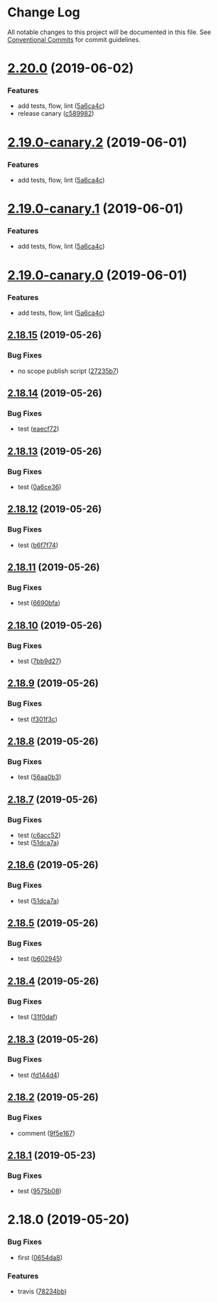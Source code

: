 # Change Log

All notable changes to this project will be documented in this file.
See [Conventional Commits](https://conventionalcommits.org) for commit guidelines.

# [2.20.0](https://github.com/kaltura/playkit-js-providers/compare/multirepo-ovp@2.18.15...multirepo-ovp@2.20.0) (2019-06-02)


### Features

* add tests, flow, lint ([5a6ca4c](https://github.com/kaltura/playkit-js-providers/commit/5a6ca4c))
* release canary ([c589982](https://github.com/kaltura/playkit-js-providers/commit/c589982))





# [2.19.0-canary.2](https://github.com/kaltura/playkit-js-providers/compare/multirepo-ovp@2.18.15...multirepo-ovp@2.19.0-canary.2) (2019-06-01)


### Features

* add tests, flow, lint ([5a6ca4c](https://github.com/kaltura/playkit-js-providers/commit/5a6ca4c))





# [2.19.0-canary.1](https://github.com/kaltura/playkit-js-providers/compare/multirepo-ovp@2.18.15...multirepo-ovp@2.19.0-canary.1) (2019-06-01)


### Features

* add tests, flow, lint ([5a6ca4c](https://github.com/kaltura/playkit-js-providers/commit/5a6ca4c))





# [2.19.0-canary.0](https://github.com/kaltura/playkit-js-providers/compare/multirepo-ovp@2.18.15...multirepo-ovp@2.19.0-canary.0) (2019-06-01)


### Features

* add tests, flow, lint ([5a6ca4c](https://github.com/kaltura/playkit-js-providers/commit/5a6ca4c))





## [2.18.15](https://github.com/kaltura/playkit-js-providers/compare/multirepo-ovp@2.18.14...multirepo-ovp@2.18.15) (2019-05-26)


### Bug Fixes

* no scope publish script ([27235b7](https://github.com/kaltura/playkit-js-providers/commit/27235b7))





## [2.18.14](https://github.com/kaltura/playkit-js-providers/compare/multirepo-ovp@2.18.13...multirepo-ovp@2.18.14) (2019-05-26)


### Bug Fixes

* test ([eaecf72](https://github.com/kaltura/playkit-js-providers/commit/eaecf72))





## [2.18.13](https://github.com/kaltura/playkit-js-providers/compare/multirepo-ovp@2.18.12...multirepo-ovp@2.18.13) (2019-05-26)


### Bug Fixes

* test ([0a6ce36](https://github.com/kaltura/playkit-js-providers/commit/0a6ce36))





## [2.18.12](https://github.com/kaltura/playkit-js-providers/compare/multirepo-ovp@2.18.11...multirepo-ovp@2.18.12) (2019-05-26)


### Bug Fixes

* test ([b6f7f74](https://github.com/kaltura/playkit-js-providers/commit/b6f7f74))





## [2.18.11](https://github.com/kaltura/playkit-js-providers/compare/multirepo-ovp@2.18.10...multirepo-ovp@2.18.11) (2019-05-26)


### Bug Fixes

* test ([6690bfa](https://github.com/kaltura/playkit-js-providers/commit/6690bfa))





## [2.18.10](https://github.com/kaltura/playkit-js-providers/compare/multirepo-ovp@2.18.9...multirepo-ovp@2.18.10) (2019-05-26)


### Bug Fixes

* test ([7bb9d27](https://github.com/kaltura/playkit-js-providers/commit/7bb9d27))





## [2.18.9](https://github.com/kaltura/playkit-js-providers/compare/multirepo-ovp@2.18.8...multirepo-ovp@2.18.9) (2019-05-26)


### Bug Fixes

* test ([f301f3c](https://github.com/kaltura/playkit-js-providers/commit/f301f3c))





## [2.18.8](https://github.com/kaltura/playkit-js-providers/compare/multirepo-ovp@2.18.7...multirepo-ovp@2.18.8) (2019-05-26)


### Bug Fixes

* test ([56aa0b3](https://github.com/kaltura/playkit-js-providers/commit/56aa0b3))





## [2.18.7](https://github.com/kaltura/playkit-js-providers/compare/multirepo-ovp@2.18.5...multirepo-ovp@2.18.7) (2019-05-26)


### Bug Fixes

* test ([c6acc52](https://github.com/kaltura/playkit-js-providers/commit/c6acc52))
* test ([51dca7a](https://github.com/kaltura/playkit-js-providers/commit/51dca7a))





## [2.18.6](https://github.com/kaltura/playkit-js-providers/compare/multirepo-ovp@2.18.5...multirepo-ovp@2.18.6) (2019-05-26)


### Bug Fixes

* test ([51dca7a](https://github.com/kaltura/playkit-js-providers/commit/51dca7a))





## [2.18.5](https://github.com/kaltura/playkit-js-providers/compare/multirepo-ovp@2.18.4...multirepo-ovp@2.18.5) (2019-05-26)


### Bug Fixes

* test ([b602945](https://github.com/kaltura/playkit-js-providers/commit/b602945))





## [2.18.4](https://github.com/kaltura/playkit-js-providers/compare/multirepo-ovp@2.18.3...multirepo-ovp@2.18.4) (2019-05-26)


### Bug Fixes

* test ([31f0daf](https://github.com/kaltura/playkit-js-providers/commit/31f0daf))





## [2.18.3](https://github.com/kaltura/playkit-js-providers/compare/multirepo-ovp@2.18.2...multirepo-ovp@2.18.3) (2019-05-26)


### Bug Fixes

* test ([fd144d4](https://github.com/kaltura/playkit-js-providers/commit/fd144d4))





## [2.18.2](https://github.com/kaltura/playkit-js-providers/compare/multirepo-ovp@2.18.1...multirepo-ovp@2.18.2) (2019-05-26)


### Bug Fixes

* comment ([9f5e167](https://github.com/kaltura/playkit-js-providers/commit/9f5e167))





## [2.18.1](https://github.com/kaltura/playkit-js-providers/compare/multirepo-ovp@2.18.0...multirepo-ovp@2.18.1) (2019-05-23)


### Bug Fixes

* test ([9575b08](https://github.com/kaltura/playkit-js-providers/commit/9575b08))





# 2.18.0 (2019-05-20)


### Bug Fixes

* first ([0654da8](https://github.com/kaltura/playkit-js-providers/commit/0654da8))


### Features

* travis ([78234bb](https://github.com/kaltura/playkit-js-providers/commit/78234bb))
